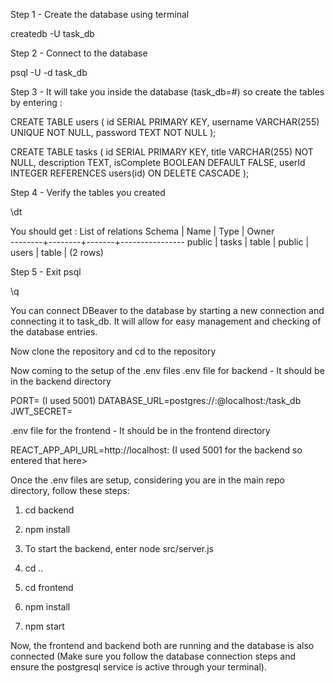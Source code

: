 Step 1 - Create the database using terminal 

createdb -U <postgresusername> task_db

Step 2 - Connect to the database

psql -U <postgresusername> -d task_db

Step 3 - It will take you inside the database (task_db=#) so create the tables by entering :

CREATE TABLE users (
    id SERIAL PRIMARY KEY,
    username VARCHAR(255) UNIQUE NOT NULL,
    password TEXT NOT NULL
);

CREATE TABLE tasks (
    id SERIAL PRIMARY KEY,
    title VARCHAR(255) NOT NULL,
    description TEXT,
    isComplete BOOLEAN DEFAULT FALSE,
    userId INTEGER REFERENCES users(id) ON DELETE CASCADE
);

Step 4 - Verify the tables you created 

\dt

You should get :
            List of relations
 Schema |  Name  | Type  |     Owner      
--------+--------+-------+----------------
 public | tasks  | table | <postgresusername>
 public | users  | table | <postgresusername>
(2 rows)


Step 5 - Exit psql 

\q

You can connect DBeaver to the database by starting a new connection and connecting it to task_db. It will allow for easy management and checking of the database entries.

Now clone the repository and cd to the repository

Now coming to the setup of the .env files 
.env file for backend - It should be in the backend directory 

PORT=<port-of-your-choice> (I used 5001)
DATABASE_URL=postgres://<postgresusername>:<youruserpassword>@localhost:<dbport>/task_db
JWT_SECRET=<your-jwt-secret-key>

.env file for the frontend - It should be in the frontend directory

REACT_APP_API_URL=http://localhost:<backend-port> (I used 5001 for the backend so entered that here>

Once the .env files are setup, considering you are in the main repo directory, follow these steps:

1. cd backend
2. npm install
3. To start the backend, enter node src/server.js

4. cd ..
5. cd frontend
6. npm install
7. npm start

Now, the frontend and backend both are running and the database is also connected (Make sure you follow the database connection steps and ensure the postgresql service is active through your terminal).

